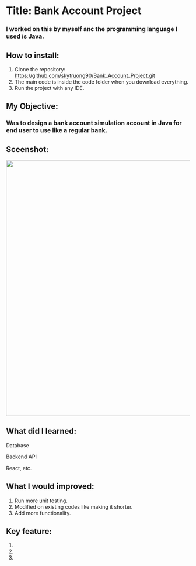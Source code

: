 # Title: Bank Account Project
### I worked on this by myself anc the programming language I used is Java. 

## How to install:
1. Clone the repository: https://github.com/skytruong90/Bank_Account_Project.git
2. The main code is inside the code folder when you download everything.
3. Run the project with any IDE.

## My Objective: 
### Was to design a bank account simulation account in Java for end user to use like a regular bank. 

## Sceenshot:
<img src= "" width="700">

## What did I learned:
Database

Backend API

React, etc.

## What I would improved:
1. Run more unit testing.
2. Modified on existing codes like making it shorter. 
3. Add more functionality. 

## Key feature:
1. 
2. 
3.

